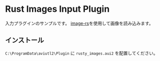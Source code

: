 # Rust Images Input Plugin

入力プラグインのサンプルです。
[image-rs](https://github.com/image-rs/image)を使用して画像を読み込みます。

## インストール

`C:\ProgramData\aviutl2\Plugin` に `rusty_images.aui2` を配置してください。
